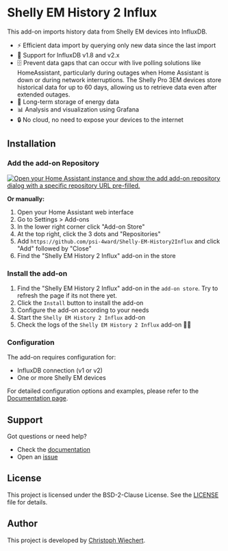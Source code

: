 # Shelly EM History 2 Influx

This add-on imports history data from Shelly EM devices into InfluxDB. 

* ⚡ Efficient data import by querying only new data since the last import
* 🔄 Support for InfluxDB v1.8 and v2.x
* 🗄 Prevent data gaps that can occur with live polling solutions like HomeAssistant, particularly during outages when Home Assistant is down or during network interruptions. The Shelly Pro 3EM devices store historical data for up to 60 days, allowing us to retrieve data even after extended outages.
* 💾 Long-term storage of energy data
* 📊 Analysis and visualization using Grafana
* 🔒 No cloud, no need to expose your devices to the internet


## Installation

### Add the add-on Repository

[![Open your Home Assistant instance and show the add add-on repository dialog with a specific repository URL pre-filled.](https://my.home-assistant.io/badges/supervisor_add_addon_repository.svg)](https://my.home-assistant.io/redirect/supervisor_add_addon_repository/?repository_url=https%3A%2F%2Fgithub.com%2Fpsi-4ward%2FShelly-EM-History2Influx)


**Or manually:**
1. Open your Home Assistant web interface
2. Go to Settings > Add-ons
3. In the lower right corner click "Add-on Store"
4. At the top right, click the 3 dots and "Repositories"
5. Add `https://github.com/psi-4ward/Shelly-EM-History2Influx` and click "Add" followed by "Close"
6. Find the "Shelly EM History 2 Influx" add-on in the store

### Install the add-on

1. Find the "Shelly EM History 2 Influx" add-on in the `add-on store`. Try to refresh the page if its not there yet.
1. Click the `Install` button to install the add-on
2. Configure the add-on according to your needs
3. Start the `Shelly EM History 2 Influx` add-on
4. Check the logs of the `Shelly EM History 2 Influx` add-on ☝🏼


### Configuration

The add-on requires configuration for:
* InfluxDB connection (v1 or v2)
* One or more Shelly EM devices

For detailed configuration options and examples, please refer to the [Documentation page](https://github.com/psi-4ward/Shelly-EM-History2Influx/blob/main/hass-addon/DOCS.md).


## Support

Got questions or need help?
* Check the [documentation](https://github.com/psi-4ward/Shelly-EM-History2Influx#readme)
* Open an [issue](https://github.com/psi-4ward/Shelly-EM-History2Influx/issues) 

## License

This project is licensed under the BSD-2-Clause License. See the [LICENSE](https://github.com/psi-4ward/Shelly-EM-History2Influx/blob/main/LICENSE) file for details.

## Author

This project is developed by [Christoph Wiechert](https://github.com/psi-4ward).
